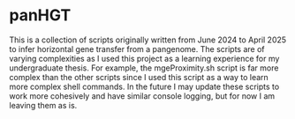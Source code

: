 # panHGT
This is a collection of scripts originally written from June 2024 to April 2025 to infer horizontal gene transfer from a pangenome. The scripts are of varying complexities as I used this project as a learning experience for my undergraduate thesis. For example, the mgeProximity.sh script is far more complex than the other scripts since I used this script as a way to learn more complex shell commands. In the future I may update these scripts to work more cohesively and have similar console logging, but for now I am leaving them as is.
